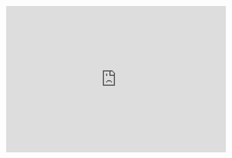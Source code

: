 <iframe src="https://sites.google.com/view/securedweb" style="border:0px #ffffff none;" name="myiFrame" scrolling="yes" frameborder="1" marginheight="0px" marginwidth="0px" height="400px" width="600px" allowfullscreen></iframe>
